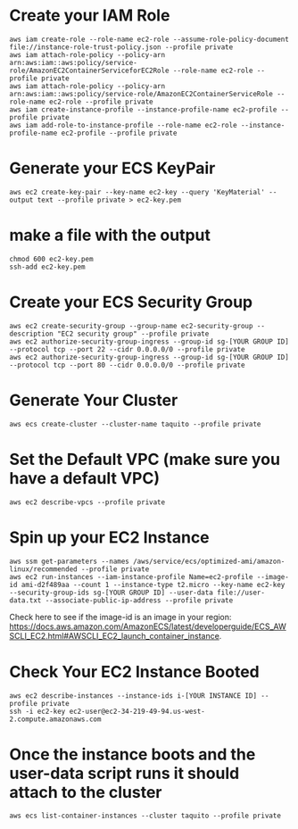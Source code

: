 # Create your IAM Role

```
aws iam create-role --role-name ec2-role --assume-role-policy-document file://instance-role-trust-policy.json --profile private
aws iam attach-role-policy --policy-arn arn:aws:iam::aws:policy/service-role/AmazonEC2ContainerServiceforEC2Role --role-name ec2-role --profile private
aws iam attach-role-policy --policy-arn arn:aws:iam::aws:policy/service-role/AmazonEC2ContainerServiceRole --role-name ec2-role --profile private
aws iam create-instance-profile --instance-profile-name ec2-profile --profile private
aws iam add-role-to-instance-profile --role-name ec2-role --instance-profile-name ec2-profile --profile private
```

# Generate your ECS KeyPair

```
aws ec2 create-key-pair --key-name ec2-key --query 'KeyMaterial' --output text --profile private > ec2-key.pem
```

# make a file with the output

```
chmod 600 ec2-key.pem
ssh-add ec2-key.pem
```

# Create your ECS Security Group

```
aws ec2 create-security-group --group-name ec2-security-group --description "EC2 security group" --profile private
aws ec2 authorize-security-group-ingress --group-id sg-[YOUR GROUP ID] --protocol tcp --port 22 --cidr 0.0.0.0/0 --profile private
aws ec2 authorize-security-group-ingress --group-id sg-[YOUR GROUP ID] --protocol tcp --port 80 --cidr 0.0.0.0/0 --profile private
```

# Generate Your Cluster

```
aws ecs create-cluster --cluster-name taquito --profile private
```

# Set the Default VPC (make sure you have a default VPC)

```
aws ec2 describe-vpcs --profile private
```

# Spin up your EC2 Instance

```
aws ssm get-parameters --names /aws/service/ecs/optimized-ami/amazon-linux/recommended --profile private
aws ec2 run-instances --iam-instance-profile Name=ec2-profile --image-id ami-d2f489aa --count 1 --instance-type t2.micro --key-name ec2-key --security-group-ids sg-[YOUR GROUP ID] --user-data file://user-data.txt --associate-public-ip-address --profile private
```

Check here to see if the image-id is an image in your region: https://docs.aws.amazon.com/AmazonECS/latest/developerguide/ECS_AWSCLI_EC2.html#AWSCLI_EC2_launch_container_instance.

# Check Your EC2 Instance Booted

```
aws ec2 describe-instances --instance-ids i-[YOUR INSTANCE ID] --profile private
ssh -i ec2-key ec2-user@ec2-34-219-49-94.us-west-2.compute.amazonaws.com
```

# Once the instance boots and the user-data script runs it should attach to the cluster

```
aws ecs list-container-instances --cluster taquito --profile private
```
